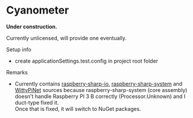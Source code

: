 # Cyanometer

**Under construction.**

Currently unlicensed, will provide one eventually.

Setup info
- create applicationSettings.test.config in project root folder

Remarks
- Currently contains [raspberry-sharp-io](https://github.com/raspberry-sharp/raspberry-sharp-io), [raspberry-sharp-system](https://github.com/raspberry-sharp/raspberry-sharp-system) and [WittyPiNet](https://github.com/MihaMarkic/WittyPiNet) sources because raspberry-sharp-system (core assembly) doesn't handle Raspberry PI 3 B correctly (Processor.Unknown) and I duct-type fixed it.  
Once that is fixed, it will switch to NuGet packages.